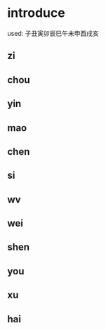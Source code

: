 # introduce

used: 子丑寅卯辰巳午未申酉戌亥

## zi

## chou

## yin

## mao

## chen

## si

## wv

## wei

## shen

## you

## xu

## hai
